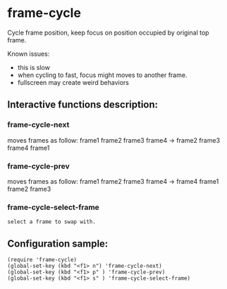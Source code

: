 # frame-cycle

Cycle frame position, keep focus on position occupied by original top frame.

Known issues:
   - this is slow
   - when cycling to fast, focus might moves to another frame.
   - fullscreen may create weird behaviors

## Interactive functions description:

### frame-cycle-next

   moves frames as follow:  frame1 frame2 frame3 frame4 -> frame2 frame3 frame4 frame1

### frame-cycle-prev

   moves frames as follow:  frame1 frame2 frame3 frame4 -> frame4 frame1 frame2 frame3

### frame-cycle-select-frame

    select a frame to swap with.

## Configuration sample:

```elisp
(require 'frame-cycle)
(global-set-key (kbd "<f1> n") 'frame-cycle-next)
(global-set-key (kbd "<f1> p" ) 'frame-cycle-prev)
(global-set-key (kbd "<f1> s" ) 'frame-cycle-select-frame)
 ```
